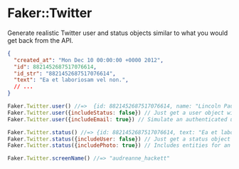 # Faker::Twitter

Generate realistic Twitter user and status objects similar to what you would get back from the API.

```json
{
  "created_at": "Mon Dec 10 00:00:00 +0000 2012",
  "id": 8821452687517076614,
  "id_str": "8821452687517076614",
  "text": "Ea et laboriosam vel non.",
  // ...
}
```

```js
Faker.Twitter.user() //=>  {id: 8821452687517076614, name: "Lincoln Paucek", screen_name: "cody"...
Faker.Twitter.user({includeStatus: false}) // Just get a user object with no embed status
Faker.Twitter.user({includeEmail: true}) // Simulate an authenticated user with the email permission

Faker.Twitter.status() //=> {id: 8821452687517076614, text: "Ea et laboriosam vel non."...
Faker.Twitter.status({includeUser: false}) // Just get a status object with no embed user
Faker.Twitter.status({includePhoto: true}) // Includes entities for an attached image

Faker.Twitter.screenName() //=> "audreanne_hackett"
```
